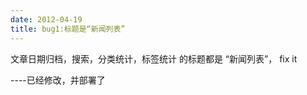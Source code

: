 ```yaml
---
date: 2012-04-19
title: bug1:标题是“新闻列表”
---
```



<p>
	文章日期归档，搜索，分类统计，标签统计 的标题都是 “新闻列表”， fix it
</p>
<p>
	----已经修改，并部署了
</p>